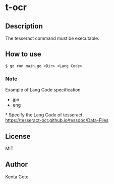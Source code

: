# t-ocr

## Description
The tesseract command must be executable.

## How to use
```
$ go run main.go <Dir> <Lang Code>
```

### Note
Example of Lang Code specification
- jpn
- eng

\* Specify the Lang Code of tesseract.  
https://tesseract-ocr.github.io/tessdoc/Data-Files

## License
MIT

## Author
Kenta Goto
